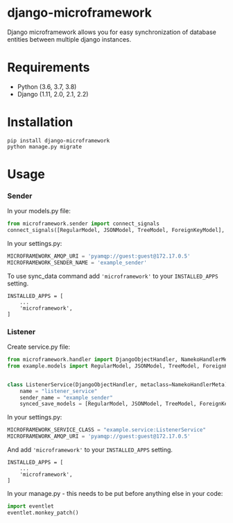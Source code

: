 # django-microframework

Django microframework allows you for easy synchronization of database entities between multiple django instances.

# Requirements

* Python (3.6, 3.7, 3.8)
* Django (1.11, 2.0, 2.1, 2.2)

# Installation
    pip install django-microframework
    python manage.py migrate

# Usage
### Sender
In your models.py file:
```python
from microframework.sender import connect_signals
connect_signals([RegularModel, JSONModel, TreeModel, ForeignKeyModel], 'example_sender')
```
In your settings.py:
```python
MICROFRAMEWORK_AMQP_URI = 'pyamqp://guest:guest@172.17.0.5'
MICROFRAMEWORK_SENDER_NAME = 'example_sender'
```
To use sync_data command add `'microframework'` to your `INSTALLED_APPS` setting.

    INSTALLED_APPS = [
        ...
        'microframework',
    ]

### Listener
Create service.py file:
```python
from microframework.handler import DjangoObjectHandler, NamekoHandlerMeta
from example.models import RegularModel, JSONModel, TreeModel, ForeignKeyModel


class ListenerService(DjangoObjectHandler, metaclass=NamekoHandlerMeta):
    name = "listener_service"
    sender_name = "example_sender"
    synced_save_models = [RegularModel, JSONModel, TreeModel, ForeignKeyModel]
```
In your settings.py:
```python
MICROFRAMEWORK_SERVICE_CLASS = "example.service:ListenerService"
MICROFRAMEWORK_AMQP_URI = 'pyamqp://guest:guest@172.17.0.5'
```

And add `'microframework'` to your `INSTALLED_APPS` setting.

    INSTALLED_APPS = [
        ...
        'microframework',
    ]
In your manage.py - this needs to be put before anything else in your code:
```python
import eventlet
eventlet.monkey_patch()
```


